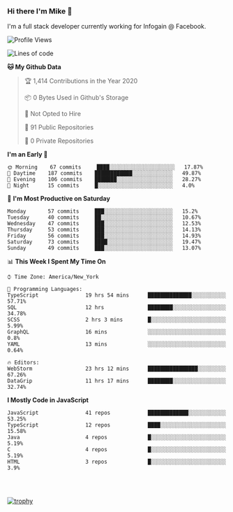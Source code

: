### Hi there I'm Mike 👋
I'm a full stack developer currently working for Infogain @ Facebook.

<!--START_SECTION:waka-->
![Profile Views](http://img.shields.io/badge/Profile%20Views-4-blue)

![Lines of code](https://img.shields.io/badge/From%20Hello%20World%20I%27ve%20Written-1.1%20million%20lines%20of%20code-blue)

**🐱 My Github Data** 

> 🏆 1,414 Contributions in the Year 2020
 > 
> 📦 0 Bytes Used in Github's Storage 
 > 
> 🚫 Not Opted to Hire
 > 
> 📜 91 Public Repositories 
 > 
> 🔑 0 Private Repositories  
 > 
**I'm an Early 🐤** 

```text
🌞 Morning    67 commits     ████░░░░░░░░░░░░░░░░░░░░░   17.87% 
🌆 Daytime    187 commits    ████████████░░░░░░░░░░░░░   49.87% 
🌃 Evening    106 commits    ███████░░░░░░░░░░░░░░░░░░   28.27% 
🌙 Night      15 commits     █░░░░░░░░░░░░░░░░░░░░░░░░   4.0%

```
📅 **I'm Most Productive on Saturday** 

```text
Monday       57 commits     ███░░░░░░░░░░░░░░░░░░░░░░   15.2% 
Tuesday      40 commits     ██░░░░░░░░░░░░░░░░░░░░░░░   10.67% 
Wednesday    47 commits     ███░░░░░░░░░░░░░░░░░░░░░░   12.53% 
Thursday     53 commits     ███░░░░░░░░░░░░░░░░░░░░░░   14.13% 
Friday       56 commits     ███░░░░░░░░░░░░░░░░░░░░░░   14.93% 
Saturday     73 commits     ████░░░░░░░░░░░░░░░░░░░░░   19.47% 
Sunday       49 commits     ███░░░░░░░░░░░░░░░░░░░░░░   13.07%

```


📊 **This Week I Spent My Time On** 

```text
⌚︎ Time Zone: America/New_York

💬 Programming Languages: 
TypeScript               19 hrs 54 mins      ██████████████░░░░░░░░░░░   57.71% 
SQL                      12 hrs              ████████░░░░░░░░░░░░░░░░░   34.78% 
SCSS                     2 hrs 3 mins        █░░░░░░░░░░░░░░░░░░░░░░░░   5.99% 
GraphQL                  16 mins             ░░░░░░░░░░░░░░░░░░░░░░░░░   0.8% 
YAML                     13 mins             ░░░░░░░░░░░░░░░░░░░░░░░░░   0.64%

🔥 Editors: 
WebStorm                 23 hrs 12 mins      ████████████████░░░░░░░░░   67.26% 
DataGrip                 11 hrs 17 mins      ████████░░░░░░░░░░░░░░░░░   32.74%

```

**I Mostly Code in JavaScript** 

```text
JavaScript               41 repos            █████████████░░░░░░░░░░░░   53.25% 
TypeScript               12 repos            ████░░░░░░░░░░░░░░░░░░░░░   15.58% 
Java                     4 repos             █░░░░░░░░░░░░░░░░░░░░░░░░   5.19% 
C                        4 repos             █░░░░░░░░░░░░░░░░░░░░░░░░   5.19% 
HTML                     3 repos             █░░░░░░░░░░░░░░░░░░░░░░░░   3.9%

```



<!--END_SECTION:waka-->

##### &nbsp;
[![trophy](https://github-profile-trophy.vercel.app/?username=uptonm&theme=dracula)](https://github.com/ryo-ma/github-profile-trophy)
